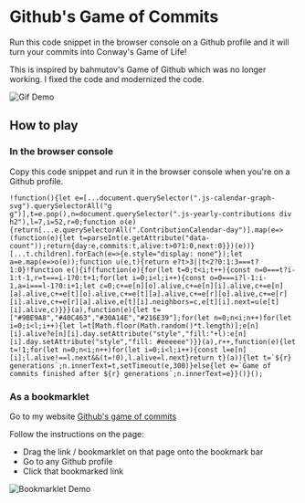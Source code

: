 # Github's Game of Commits

Run this code snippet in the browser console on a Github profile and it will turn your commits into Conway's Game of Life!

This is inspired by bahmutov's Game of Github which was no longer working. I fixed the code and modernized the code.

![Gif Demo](https://edmondhui.com/game-of-commits/gameofcommits.gif)

## How to play

### In the browser console

Copy this code snippet and run it in the browser console when you're on a Github profile.

```
!function(){let e=[...document.querySelector(".js-calendar-graph-svg").querySelectorAll("g g")],t=e.pop(),n=document.querySelector(".js-yearly-contributions div h2"),l=7,i=52,r=0;function o(e){return[...e.querySelectorAll(".ContributionCalendar-day")].map(e=>(function(e){let t=parseInt(e.getAttribute("data-count"));return{day:e,commits:t,alive:t>0?1:0,next:0}})(e))}[...t.children].forEach(e=>{e.style="display: none"});let a=e.map(e=>o(e));function u(e,t){return e?t>3||t<2?0:1:3===t?1:0}!function e(){if(function(e){for(let t=0;t<i;t++){const n=0===t?i-1:t-1,r=t===i-1?0:t+1;for(let i=0;i<l;i++){const o=0===i?l-1:i-1,a=i===l-1?0:i+1;let c=0;c+=e[n][o].alive,c+=e[n][i].alive,c+=e[n][a].alive,c+=e[t][o].alive,c+=e[t][a].alive,c+=e[r][o].alive,c+=e[r][i].alive,c+=e[r][a].alive,e[t][i].neighbors=c,e[t][i].next=u(e[t][i].alive,c)}}}(a),function(e){let t=["#9BE9A8","#40C463","#30A14E","#216E39"];for(let n=0;n<i;n++)for(let i=0;i<l;i++){let l=t[Math.floor(Math.random()*t.length)];e[n][i].alive?e[n][i].day.setAttribute("style","fill:"+l):e[n][i].day.setAttribute("style","fill: #eeeeee")}}(a),r++,function(e){let t=!1;for(let n=0;n<i;n++)for(let i=0;i<l;i++){const l=e[n][i];l.alive!==l.next&&(t=!0),l.alive=l.next}return t}(a)){let t=`${r} generations`;n.innerText=t,setTimeout(e,300)}else{let e=`Game of commits finished after ${r} generations`;n.innerText=e}}()}();
```

### As a bookmarklet

Go to my website [Github's game of commits](https://edmondhui.com/game-of-commits/)

Follow the instructions on the page:
* Drag the link / bookmarklet on that page onto the bookmark bar
* Go to any Github profile
* Click that bookmarked link

![Bookmarklet Demo](https://edmondhui.com/game-of-commits/bookmarkletdemo.gif)
